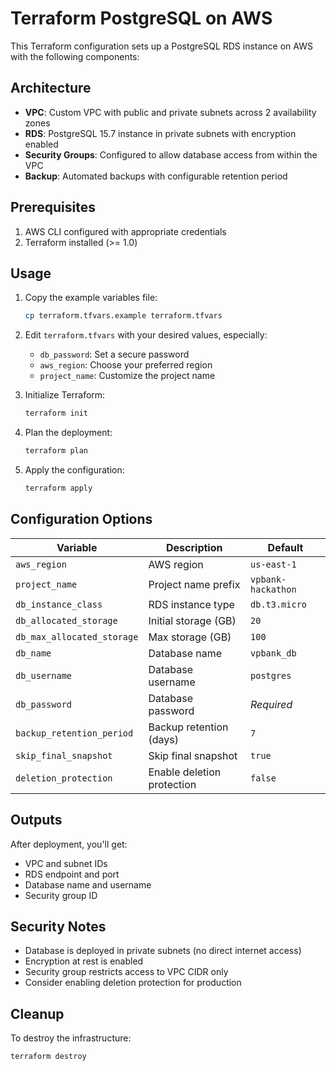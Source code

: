 # Terraform PostgreSQL on AWS

This Terraform configuration sets up a PostgreSQL RDS instance on AWS with the following components:

## Architecture

- **VPC**: Custom VPC with public and private subnets across 2 availability zones
- **RDS**: PostgreSQL 15.7 instance in private subnets with encryption enabled
- **Security Groups**: Configured to allow database access from within the VPC
- **Backup**: Automated backups with configurable retention period

## Prerequisites

1. AWS CLI configured with appropriate credentials
2. Terraform installed (>= 1.0)

## Usage

1. Copy the example variables file:
   ```bash
   cp terraform.tfvars.example terraform.tfvars
   ```

2. Edit `terraform.tfvars` with your desired values, especially:
   - `db_password`: Set a secure password
   - `aws_region`: Choose your preferred region
   - `project_name`: Customize the project name

3. Initialize Terraform:
   ```bash
   terraform init
   ```

4. Plan the deployment:
   ```bash
   terraform plan
   ```

5. Apply the configuration:
   ```bash
   terraform apply
   ```

## Configuration Options

| Variable | Description | Default |
|----------|-------------|---------|
| `aws_region` | AWS region | `us-east-1` |
| `project_name` | Project name prefix | `vpbank-hackathon` |
| `db_instance_class` | RDS instance type | `db.t3.micro` |
| `db_allocated_storage` | Initial storage (GB) | `20` |
| `db_max_allocated_storage` | Max storage (GB) | `100` |
| `db_name` | Database name | `vpbank_db` |
| `db_username` | Database username | `postgres` |
| `db_password` | Database password | *Required* |
| `backup_retention_period` | Backup retention (days) | `7` |
| `skip_final_snapshot` | Skip final snapshot | `true` |
| `deletion_protection` | Enable deletion protection | `false` |

## Outputs

After deployment, you'll get:
- VPC and subnet IDs
- RDS endpoint and port
- Database name and username
- Security group ID

## Security Notes

- Database is deployed in private subnets (no direct internet access)
- Encryption at rest is enabled
- Security group restricts access to VPC CIDR only
- Consider enabling deletion protection for production

## Cleanup

To destroy the infrastructure:
```bash
terraform destroy
```